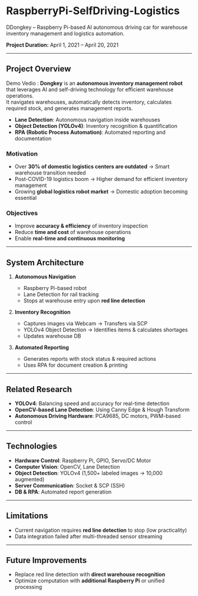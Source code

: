 # RaspberryPi-SelfDriving-Logistics
DDongkey – Raspberry Pi-based AI autonomous driving car for warehouse inventory management and logistics automation.

**Project Duration:** April 1, 2021 – April 20, 2021  

---

## Project Overview  
Demo Vedio : 
**Dongkey** is an **autonomous inventory management robot** that leverages AI and self-driving technology for efficient warehouse operations.  
It navigates warehouses, automatically detects inventory, calculates required stock, and generates management reports.  

- **Lane Detection**: Autonomous navigation inside warehouses  
- **Object Detection (YOLOv4)**: Inventory recognition & quantification  
- **RPA (Robotic Process Automation)**: Automated reporting and documentation  

### Motivation  
- Over **30% of domestic logistics centers are outdated** → Smart warehouse transition needed  
- Post-COVID-19 logistics boom → Higher demand for efficient inventory management  
- Growing **global logistics robot market** → Domestic adoption becoming essential  

### Objectives  
- Improve **accuracy & efficiency** of inventory inspection  
- Reduce **time and cost** of warehouse operations  
- Enable **real-time and continuous monitoring**  

---

## System Architecture  

1. **Autonomous Navigation**  
   - Raspberry Pi-based robot  
   - Lane Detection for rail tracking  
   - Stops at warehouse entry upon **red line detection**  

2. **Inventory Recognition**  
   - Captures images via Webcam → Transfers via SCP  
   - YOLOv4 Object Detection → Identifies items & calculates shortages  
   - Updates warehouse DB  

3. **Automated Reporting**  
   - Generates reports with stock status & required actions  
   - Uses RPA for document creation & printing  

---

## Related Research  
- **YOLOv4**: Balancing speed and accuracy for real-time detection  
- **OpenCV-based Lane Detection**: Using Canny Edge & Hough Transform  
- **Autonomous Driving Hardware**: PCA9685, DC motors, PWM-based control  

---

## Technologies  

- **Hardware Control**: Raspberry Pi, GPIO, Servo/DC Motor  
- **Computer Vision**: OpenCV, Lane Detection  
- **Object Detection**: YOLOv4 (1,500+ labeled images → 10,000 augmented)  
- **Server Communication**: Socket & SCP (SSH)  
- **DB & RPA**: Automated report generation  

---

## Limitations  
- Current navigation requires **red line detection** to stop (low practicality)  
- Data integration failed after multi-threaded sensor streaming  

---

## Future Improvements  
- Replace red line detection with **direct warehouse recognition**  
- Optimize computation with **additional Raspberry Pi** or unified processing  
